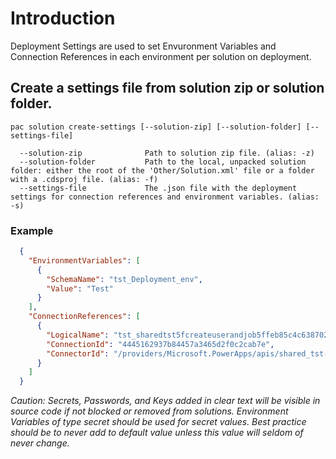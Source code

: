 # Introduction
Deployment Settings are used to set Envuronment Variables and Connection References in each environment per solution on deployment.

## Create a settings file from solution zip or solution folder.
```azurecli
pac solution create-settings [--solution-zip] [--solution-folder] [--settings-file]

  --solution-zip              Path to solution zip file. (alias: -z)
  --solution-folder           Path to the local, unpacked solution folder: either the root of the 'Other/Solution.xml' file or a folder with a .cdsproj file. (alias: -f)
  --settings-file             The .json file with the deployment settings for connection references and environment variables. (alias: -s)
```
### Example
```json
  {
    "EnvironmentVariables": [
      {
        "SchemaName": "tst_Deployment_env",
        "Value": "Test"
      }
    ],
    "ConnectionReferences": [
      {
        "LogicalName": "tst_sharedtst5fcreateuserandjob5ffeb85c4c63870282_b4cc7",
        "ConnectionId": "4445162937b84457a3465d2f0c2cab7e",
        "ConnectorId": "/providers/Microsoft.PowerApps/apis/shared_tst-5fcreateuserandjob-5ff805fab2693f57dc"
      }
    ]
  }
  ```

*Caution: Secrets, Passwords, and Keys added in clear text will be visible in source code if not blocked or removed from solutions. Environment Variables of type secret should be used for secret values. Best practice should be to never add to default value unless this value will seldom of never change.*